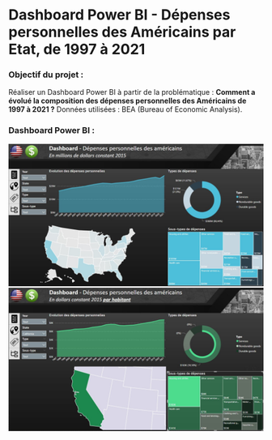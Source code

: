 # Dashboard Power BI - Dépenses personnelles des Américains par Etat, de 1997 à 2021

### Objectif du projet : 
Réaliser un Dashboard Power BI à partir de la problématique : __Comment a évolué la composition des dépenses personnelles des Américains de 1997 à 2021 ?__
Données utilisées : BEA (Bureau of Economic Analysis).

### Dashboard Power BI :
<p align="center">
<img src="Dashboard_Page_1.jpg" alt="Dashboard_Page_1" width="700"/>
<img src="Dashboard_Page_2.jpg" alt="Dashboard_Page_2" width="700"/>

